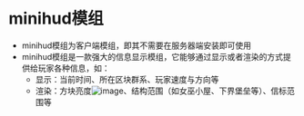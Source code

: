# minihud模组
- minihud模组为客户端模组，即其不需要在服务器端安装即可使用
- minihud模组是一款强大的信息显示模组，它能够通过显示或者渲染的方式提供给玩家各种信息，如：
    - 显示：当前时间、所在区块群系、玩家速度与方向等
    - 渲染：方块亮度![image](https://github.com/user-attachments/assets/3511d1b0-6845-4419-8674-c8bdb4424e6a)、结构范围（如女巫小屋、下界堡垒等）、信标范围等

